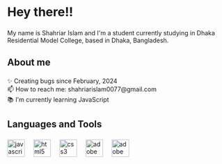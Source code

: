 <h1 align="left">Hey there!!</h1>

###

<p align="left">My name is Shahriar Islam and I'm a student currently studying in Dhaka Residential Model College, based in Dhaka, Bangladesh.</p>

###

<h2 align="left">About me</h2>

###

<p align="left">✨ Creating bugs since February, 2024<br>📫 How to reach me: shahriarislam0077@gmail.com<br>📚 I'm currently learning JavaScript

###

<h2 align="left">Languages and Tools</h2>

###

<div align="left">
  <img src="https://cdn.jsdelivr.net/gh/devicons/devicon/icons/javascript/javascript-original.svg" height="40" alt="javascript logo"  />
  <img width="12" />
  <img src="https://cdn.jsdelivr.net/gh/devicons/devicon/icons/html5/html5-original.svg" height="40" alt="html5 logo"  />
  <img width="12" />
  <img src="https://cdn.jsdelivr.net/gh/devicons/devicon/icons/css3/css3-original.svg" height="40" alt="css3 logo"  />
  <img width="12" />
  <img src="https://upload.wikimedia.org/wikipedia/commons/thumb/f/fb/Adobe_Illustrator_CC_icon.svg/512px-Adobe_Illustrator_CC_icon.svg.png?20220814183839" height="40" alt="adobe illustrator logo" />
  <img width="12" />
  <img src="https://upload.wikimedia.org/wikipedia/commons/thumb/a/af/Adobe_Photoshop_CC_icon.svg/1051px-Adobe_Photoshop_CC_icon.svg.png" height="40" alt="adobe illustrator logo" />
  <img width="12" />
</div>

###
